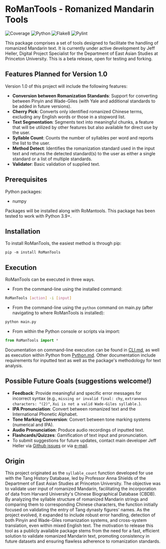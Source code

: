 # RoManTools - Romanized Mandarin Tools

![Coverage](https://img.shields.io/badge/coverage-100%25-brightgreen)
![Python](https://img.shields.io/badge/python-3.9%2B-blue)
![Flake8](https://img.shields.io/badge/code%20style-flake8-brightgreen)
![Pylint](https://img.shields.io/badge/pylint-10.0%2F10-brightgreen)

This package comprises a set of tools designed to facilitate the handling of romanized Mandarin text. It is currently under active development by Jeff Heller, Digital Project Specialist for the Department of East Asian Studies at Princeton University. This is a beta release, open for testing and forking.

## Features Planned for Version 1.0

Version 1.0 of this project will include the following features:

- **Conversion between Romanization Standards**: Support for converting between Pinyin and Wade-Giles (with Yale and additional standards to be added in future versions).
- **Cherry Pick**: Converts only identified romanized Chinese terms, excluding any English words or those in a stopword list.
- **Text Segmentation**: Segments text into meaningful chunks, a feature that will be utilized by other features but also available for direct use by the user.
- **Syllable Count**: Counts the number of syllables per word and reports the list to the user.
- **Method Detect**: Identifies the romanization standard used in the input text and returns the detected standard(s) to the user as either a single standard or a list of multiple standards.
- **Validator**: Basic validation of supplied text.

## Prerequisites

Python packages:

* numpy

Packages will be installed along with RoMantools. This package has been tested to work with Python 3.9+.

## Installation

To install RoManTools, the easiest method is through pip:

``pip -m install RoManTools``

## Execution

RoManTools can be executed in three ways.

* From the command-line using the installed command:

```bash
RoManTools [action] -i [input]
```

* From the command-line using the ```python``` command on main.py (after navigating to where RoManTools is installed):

```bash
python main.py
```

* From within the Python console or scripts via import:

```python
from RoManTools import *
```

Documentation on command-line execution can be found in [CLI.md](docs/CLI.md), as well as execution within Python from [Python.md](docs/Python.md). Other documentation include requirements for inputted text as well as the package's methodology for text analysis.

## Possible Future Goals (suggestions welcome!)

* **Feedback**: Provide meaningful and specific error messages for incorrect syntax (e.g., `missing or invalid final: chy`, `extraneous characters: "(2)"`, `Xui is not a valid Wade-Giles syllable.`).
* **IPA Pronunciation**: Convert between romanized text and the International Phonetic Alphabet.
* **Tone Marking Conversion**: Convert between tone marking systems (numerical and IPA).
* **Audio Pronunciation**: Produce audio recordings of inputted text.
* **Flashcards/Quizzes**: Gamification of text input and pronunciation.
* To submit suggestions for future updates, contact main developer Jeff Heller via [Github issues](https://github.com/JHGFD82/RoManTools/issues) or via [e-mail](mailto:jh43@princeton.edu).

## Origin

This project originated as the `syllable_count` function developed for use with the Tang History Database, led by Professor Anna Shields of the Department of East Asian Studies at Princeton University. The objective was to validate user input of romanized Mandarin, facilitating the incorporation of data from Harvard University's Chinese Biographical Database (CBDB). By analyzing the syllable structure of romanized Mandarin strings and comparing them to corresponding Chinese characters, the function initially focused on validating the entry of Tang dynasty figures' names. As the project evolved, it expanded to include robust error handling, detection of both Pinyin and Wade-Giles romanization systems, and cross-system translation, even within mixed English text. The motivation to release this tool as a publicly available package stems from the need for a fast, efficient solution to validate romanized Mandarin text, promoting consistency in future datasets and ensuring flawless adherence to romanization standards.
